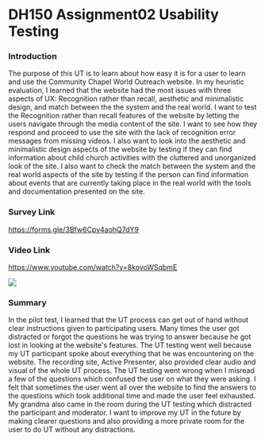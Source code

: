 # DH150 Assignment02 Usability Testing

### Introduction
The purpose of this UT is to learn about how easy it is for a user to learn and use the Community Chapel World Outreach website. In my heuristic evaluation, I learned that the website had the most issues with three aspects of UX: Recognition rather than recall, aesthetic and minimalistic design, and match between the the system and the real world. I want to test the Recognition rather than recall features of the website by letting the users navigate through the media content of the site. I want to see how they respond and proceed to use the site with the lack of recognition error messages from missing videos. I also want to look into the aesthetic and minimalistic design aspects of the website by testing if they can find information about child church activities with the cluttered and unorganized look of the site. I also want to check the match between the system and the real world aspects of the site by testing if the person can find information about events that are currently taking place in the real world with the tools and documentation presented on the site.


### Survey Link 

https://forms.gle/3Bfw6Cpy4aohQ7dY9

### Video Link

https://www.youtube.com/watch?v=8kovoWSqbmE

[![](http://img.youtube.com/vi/8kovoWSqbmE/0.jpg)](http://www.youtube.com/watch?v=8kovoWSqbmE "")

### Summary
In the pilot test, I learned that the UT process can get out of hand without clear instructions given to participating users. Many times the user got distracted or forgot the questions he was trying to answer because he got lost in looking at the website's features. The UT testing went well because my UT participant spoke about everything that he was encountering on the website. The recording site, Active Presenter, also provided clear audio and visual of the whole UT process. The UT testing went wrong when I misread a few of the questions which confused the user on what they were asking. I felt that sometimes the user went all over the website to find the answers to the questions which took additional time and made the user feel exhausted. My grandma also came in the room during the UT testing which distracted the participant and moderator. I want to improve my UT in the future by making clearer questions and also providing a more private room for the user to do UT without any distractions.  
